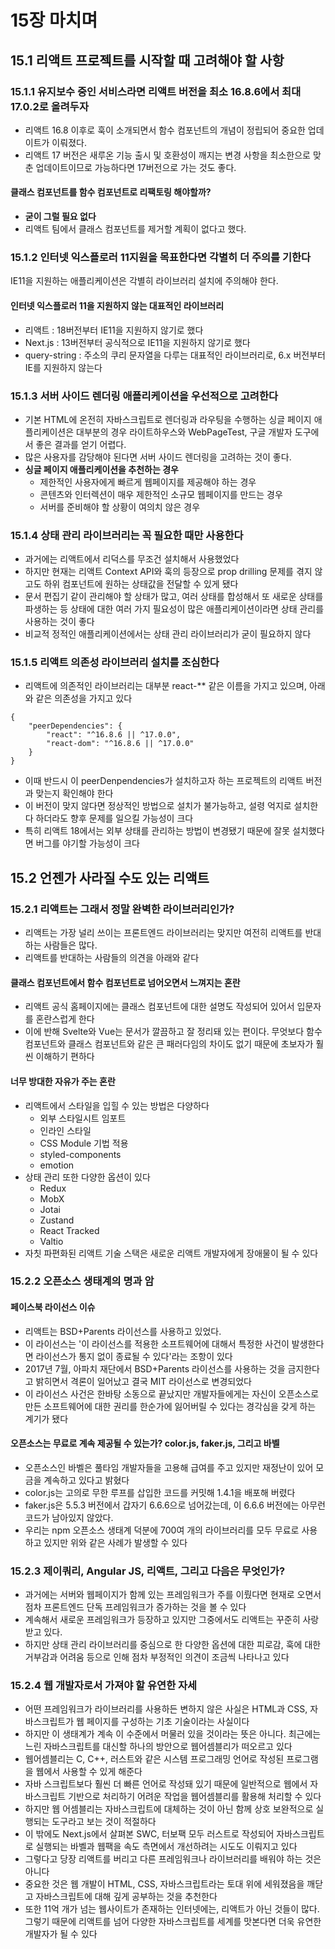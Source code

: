 # 15장 마치며

## 15.1 리액트 프로젝트를 시작할 때 고려해야 할 사항

### 15.1.1 유지보수 중인 서비스라면 리액트 버전을 최소 16.8.6에서 최대 17.0.2로 올려두자

- 리액트 16.8 이후로 훅이 소개되면서 함수 컴포넌트의 개념이 정립되어 중요한 업데이트가 이뤄졌다.
- 리액트 17 버전은 새루온 기능 출시 및 호환성이 깨지는 변경 사항을 최소한으로 맞춘 업데이트이므로 가능하다면 17버전으로 가는 것도 좋다.

#### 클래스 컴포넌트를 함수 컴포넌트로 리팩토링 해야할까?

- **굳이 그럴 필요 없다**
- 리액트 팀에서 클래스 컴포넌트를 제거할 계획이 없다고 했다.

### 15.1.2 인터넷 익스플로러 11지원을 목표한다면 각별히 더 주의를 기한다

IE11을 지원하는 애플리케이션은 각별히 라이브러리 설치에 주의해야 한다.

#### 인터넷 익스플로러 11을 지원하지 않는 대표적인 라이브러리

- 리액트 : 18버전부터 IE11을 지원하지 않기로 했다
- Next.js : 13버전부터 공식적으로 IE11을 지원하지 않기로 했다
- query-string : 주소의 쿠리 문자열을 다루는 대표적인 라이브러리로, 6.x 버전부터 IE를 지원하지 않는다

### 15.1.3 서버 사이드 렌더링 애플리케이션을 우선적으로 고려한다

- 기본 HTML에 온전히 자바스크립트로 렌더링과 라우팅을 수행하는 싱글 페이지 애플리케이션은 대부분의 경우 라이트하우스와 WebPageTest, 구글 개발자 도구에서 좋은 결과를 얻기 어렵다.
- 많은 사용자를 감당해야 된다면 서버 사이드 렌더링을 고려하는 것이 좋다.
- **싱글 페이지 애플리케이션을 추천하는 경우**
  - 제한적인 사용자에게 빠르게 웹페이지를 제공해야 하는 경우
  - 콘텐츠와 인터렉션이 매우 제한적인 소규모 웹페이지를 만드는 경우
  - 서버를 준비해야 할 상황이 여의치 않은 경우

### 15.1.4 상태 관리 라이브러리는 꼭 필요한 때만 사용한다

- 과거에는 리액트에서 리덕스를 무조건 설치해서 사용했었다
- 하지만 현재는 리액트 Context API와 훅의 등장으로 prop drilling 문제를 겪지 않고도 하위 컴포넌트에 원하는 상태값을 전달할 수 있게 됐다
- 문서 편집기 같이 관리해야 할 상태가 많고, 여러 상태를 합성해서 또 새로운 상태를 파생하는 등 상태에 대한 여러 가지 필요성이 많은 애플리케이션이라면 상태 관리를 사용하는 것이 좋다
- 비교적 정적인 애플리케이션에서는 상태 관리 라이브러리가 굳이 필요하지 않다

### 15.1.5 리액트 의존성 라이브러리 설치를 조심한다

- 리액트에 의존적인 라이브러리는 대부분 react-\*\* 같은 이름을 가지고 있으며, 아래와 같은 의존성을 가지고 있다

```
{
    "peerDependencies": {
        "react": "^16.8.6 || ^17.0.0",
        "react-dom": "^16.8.6 || ^17.0.0"
    }
}
```

- 이때 반드시 이 peerDenpendencies가 설치하고자 하는 프로젝트의 리액트 버전과 맞는지 확인해야 한다
- 이 버전이 맞지 않다면 정상적인 방법으로 설치가 불가능하고, 설령 억지로 설치한다 하더라도 향후 문제를 일으킬 가능성이 크다
- 특히 리액트 18에서는 외부 상태를 관리하는 방법이 변경됐기 때문에 잘못 설치했다면 버그를 야기할 가능성이 크다

## 15.2 언젠가 사라질 수도 있는 리액트

### 15.2.1 리액트는 그래서 정말 완벽한 라이브러리인가?

- 리액트는 가장 널리 쓰이는 프론트엔드 라이브러리는 맞지만 여전히 리액트를 반대하는 사람들은 많다.
- 리액트를 반대하는 사람들의 의견을 아래와 같다

#### 클래스 컴포넌트에서 함수 컴포넌트로 넘어오면서 느껴지는 혼란

- 리액트 공식 홈페이지에는 클래스 컴포넌트에 대한 설명도 작성되어 있어서 입문자를 혼란스럽게 한다
- 이에 반해 Svelte와 Vue는 문서가 깔끔하고 잘 정리돼 있는 편이다. 무엇보다 함수 컴포넌트와 클래스 컴포넌트와 같은 큰 패러다임의 차이도 없기 때문에 초보자가 훨씬 이해하기 편하다

#### 너무 방대한 자유가 주는 혼란

- 리액트에서 스타일을 입힐 수 있는 방법은 다양하다
  - 외부 스타일시트 임포트
  - 인라인 스타일
  - CSS Module 기법 적용
  - styled-components
  - emotion
- 상태 관리 또한 다양한 옵션이 있다
  - Redux
  - MobX
  - Jotai
  - Zustand
  - React Tracked
  - Valtio
- 자칫 파편화된 리액트 기술 스택은 새로운 리액트 개발자에게 장애물이 될 수 있다

### 15.2.2 오픈소스 생태계의 명과 암

#### 페이스북 라이선스 이슈

- 리액트는 BSD+Parents 라이선스를 사용하고 있었다.
- 이 라이선스는 '이 라이선스를 적용한 소프트웨어에 대해서 특정한 사건이 발생한다면 라이선스가 통지 없이 종료될 수 있다'라는 조항이 있다
- 2017년 7월, 아파치 재단에서 BSD+Parents 라이선스를 사용하는 것을 금지한다고 밝히면서 격론이 일어났고 결국 MIT 라이선스로 변경되었다
- 이 라이선스 사건은 한바탕 소동으로 끝났지만 개발자들에게는 자신이 오픈소스로 만든 소프트웨어에 대한 권리를 한순가에 잃어버릴 수 있다는 경각심을 갖게 하는 계기가 됐다

#### 오픈소스는 무료로 계속 제공될 수 있는가? color.js, faker.js, 그리고 바벨

- 오픈소스인 바벨은 풀타임 개발자들을 고용해 급여를 주고 있지만 재정난이 있어 모금을 계속하고 있다고 밝혔다
- color.js는 고의로 무한 루프를 삽입한 코드를 커밋해 1.4.1을 배포해 버렸다
- faker.js은 5.5.3 버전에서 갑자기 6.6.6으로 넘어갔는데, 이 6.6.6 버전에는 아무런 코드가 남아있지 않았다.
- 우리는 npm 오픈소스 생태계 덕분에 700여 개의 라이브러리를 모두 무료로 사용하고 있지만 위와 같은 사례가 발생할 수 있다

### 15.2.3 제이쿼리, Angular JS, 리액트, 그리고 다음은 무엇인가?

- 과거에는 서버와 웹페이지가 함께 있는 프레임워크가 주를 이뤘다면 현재로 오면서 점차 프론트엔드 단독 프레임워크가 증가하는 것을 볼 수 있다
- 계속해서 새로운 프레임워크가 등장하고 있지만 그중에서도 리액트는 꾸준히 사랑받고 있다.
- 하지만 상태 관리 라이브러리를 중심으로 한 다양한 옵션에 대한 피로감, 훅에 대한 거부감과 어려움 등으로 인해 점차 부정적인 의견이 조금씩 나타나고 있다

### 15.2.4 웹 개발자로서 가져야 할 유연한 자세

- 어떤 프레임워크가 라이브러리를 사용하든 변하지 않은 사실은 HTML과 CSS, 자바스크립트가 웹 페이지를 구성하는 기초 기술이라는 사실이다
- 하지만 이 생태계가 계속 이 수준에서 머물러 있을 것이라는 뜻은 아니다. 최근에는 느린 자바스크립트를 대신할 하나의 방안으로 웹어셈블리가 떠오르고 있다
- 웹어셈블리는 C, C++, 러스트와 같은 시스템 프로그래밍 언어로 작성된 프로그램을 웹에서 사용할 수 있게 해준다
- 자바 스크립트보다 훨씬 더 빠른 언어로 작성돼 있기 때문에 일반적으로 웹에서 자바스크립트 기반으로 처리하기 어려운 작업을 웹어셈블리를 활용해 처리할 수 있다
- 하지만 웹 어셈블리는 자바스크립트에 대체하는 것이 아닌 함께 상호 보완적으로 실행되는 도구라고 보는 것이 적절하다
- 이 밖에도 Next.js에서 살펴본 SWC, 터보팩 모두 러스트로 작성되어 자바스크립트로 실행되는 바벨과 웹팩을 속도 측면에서 개선하려는 시도도 이뤄지고 있다
- 그렇다고 당장 리액트를 버리고 다른 프레임워크나 라이브러리를 배워야 하는 것은 아니다
- 중요한 것은 웹 개발이 HTML, CSS, 자바스크립트라는 토대 위에 세워졌음을 깨닫고 자바스크립트에 대해 깊게 공부하는 것을 추천한다
- 또한 11억 개가 넘는 웹사이트가 존재하는 인터넷에는, 리액트가 아닌 것들이 많다. 그렇기 때문에 리액트를 넘어 다양한 자바스크립트를 세계를 맛본다면 더욱 유연한 개발자가 될 수 있다
